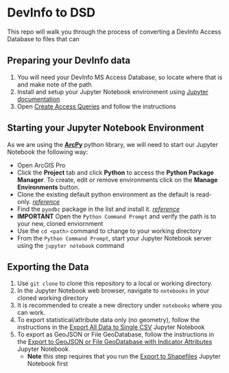 # DevInfo to DSD
This repo will walk you through the process of converting a DevInfo Access Database to files that can 


## Preparing your DevInfo data
1. You will need your DevInfo MS Access Database, so locate where that is and make note of the path
2. Install and setup your Jupyter Notebook environment using [Jupyter documentation](https://jupyter.readthedocs.io/en/latest/install.html)
3. Open [Create Access Queries](Create%20Access%20Queries.md) and follow the instructions

## Starting your Jupyter Notebook Environment
As we are using the **[ArcPy](http://pro.arcgis.com/en/pro-app/arcpy/get-started/what-is-arcpy-.htm)** python library, we will need to start our Jupyter Notebook the following way:

- Open ArcGIS Pro
- Click the **Project** tab and click **Python** to access the **Python Package Manager**. To create, edit or remove environments click on the **Manage Environments** button.
- Clone the existing default python environment as the default is read-only. *[reference](http://pro.arcgis.com/en/pro-app/arcpy/get-started/what-is-conda.htm#ESRI_SECTION2_1B154688AEE0497F836B3FFBAAAD0C8C)*
- Find the `pyodbc` package in the list and install it. *[reference](http://pro.arcgis.com/en/pro-app/arcpy/get-started/what-is-conda.htm#ESRI_SECTION2_85BC919097434B3B9AE1A746D793AA29)*
- **IMPORTANT** Open the `Python Command Prompt` and verify the path is to your new, cloned enviornment
- Use the `cd <path>` command to change to your working directory
- From the `Python Command Prompt`, start your Jupyter Notebook server using the `jupyter notebook` command

## Exporting the Data
1. Use `git clone` to clone this repository to a local or working directory.
2. In the Jupyter Notebook web browser, navigate to `notebooks` in your cloned working directory
3. It is recommended to create a new directory under `notebooks` where you can work. 
4. To export statistical/attribute data only (no geometry), follow the instructions in the [Export All Data to Single CSV](notebooks/Export%20All%20Data%20to%20Single%20CSV.ipynb) Jupyter Notebook
5. To export as GeoJSON or File GeoDatabase, follow the instructions in the [Export to GeoJSON or File GeoDatabase with Indicator Attributes](notebooks/Export%20to%20GeoJSON%20or%20File%20GeoDatabase%20with%20Indicator%20Attributes.ipynb) Jupyter Notebook
    - **Note** this step requires that you run the [Export to Shapefiles](notebooks/Export%20to%20Shapefiles.ipynb) Jupyter Notebook first